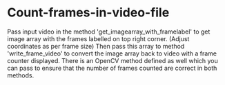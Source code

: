 # Count-frames-in-video-file
Pass input video in the method 'get_imagearray_with_framelabel' to get image array with the frames labelled on top right corner. (Adjust coordinates as per frame size) Then pass this array to method 'write_frame_video' to convert the image array back to video with a frame counter displayed.
There is an OpenCV method defined as well which you can pass to ensure that the number of frames counted are correct in both methods.
